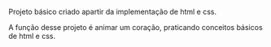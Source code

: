 Projeto básico criado apartir da implementação de html e css.

A função desse projeto é animar um coração, praticando conceitos básicos de html e css. 